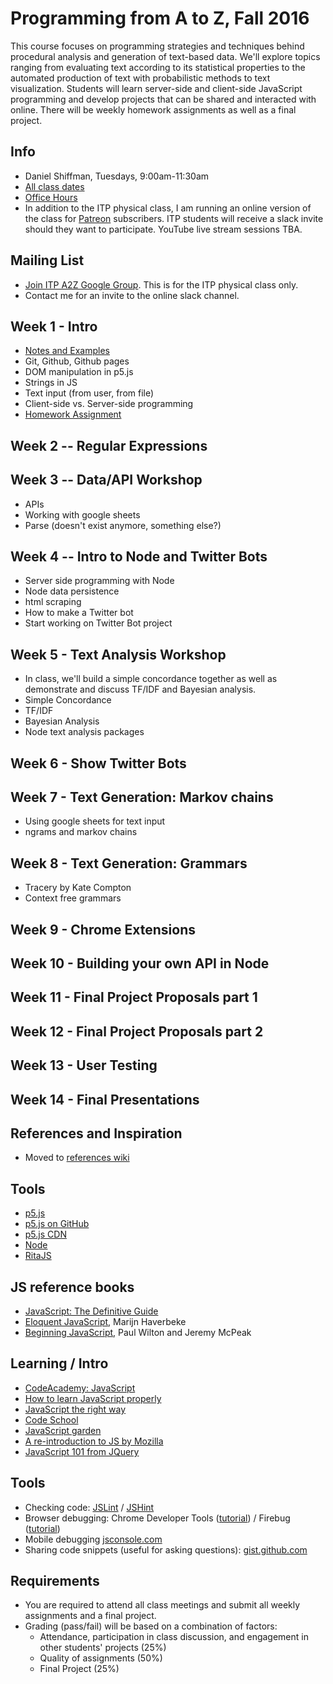 # Programming from A to Z, Fall 2016

This course focuses on programming strategies and techniques behind procedural analysis and generation of text-based data. We'll explore topics ranging from evaluating text according to its statistical properties to the automated production of text with probabilistic methods to text visualization. Students will learn server-side and client-side JavaScript programming and develop projects that can be shared and interacted with online.  There will be weekly homework assignments as well as a final project.

## Info
- Daniel Shiffman, Tuesdays, 9:00am-11:30am
- [All class dates](http://help.itp.nyu.edu/curriculum/fall-class-dates)
- [Office Hours](https://itp.nyu.edu/inwiki/Signup/Shiffman)
- In addition to the ITP physical class, I am running an online version of the class for [Patreon](patreon.com/codingrainbow) subscribers.  ITP students will receive a slack invite should they want to participate.  YouTube live stream sessions TBA.

## Mailing List
* [Join ITP A2Z Google Group](https://groups.google.com/a/nyu.edu/forum/#!forum/a2z-group/).  This is for the ITP physical class only.
* Contact me for an invite to the online slack channel.

## Week 1 - Intro
* [Notes and Examples](http://shiffman.net/a2z/intro/)
* Git, Github, Github pages
* DOM manipulation in p5.js
* Strings in JS
* Text input (from user, from file)
* Client-side vs. Server-side programming
* [Homework Assignment](https://github.com/shiffman/A2Z-F16/wiki/Week-1-Homework)

## Week 2 -- Regular Expressions

## Week 3 -- Data/API Workshop
* APIs
* Working with google sheets
* Parse (doesn't exist anymore, something else?)

## Week 4 -- Intro to Node and Twitter Bots
* Server side programming with Node
* Node data persistence
* html scraping
* How to make a Twitter bot
* Start working on Twitter Bot project

## Week 5 - Text Analysis Workshop
* In class, we'll build a simple concordance together as well as demonstrate and discuss TF/IDF and Bayesian analysis.
* Simple Concordance
* TF/IDF
* Bayesian Analysis
* Node text analysis packages

## Week 6 - Show Twitter Bots

## Week 7 - Text Generation: Markov chains
* Using google sheets for text input
* ngrams and markov chains

## Week 8 - Text Generation: Grammars
* Tracery by Kate Compton
* Context free grammars

## Week 9 - Chrome Extensions

## Week 10 - Building your own API in Node

## Week 11 - Final Project Proposals part 1

## Week 12 - Final Project Proposals part 2

## Week 13 - User Testing

## Week 14 - Final Presentations

## References and Inspiration
* Moved to [references wiki](https://github.com/shiffman/A2Z-F16/wiki/References)

## Tools
* [p5.js](http://p5js.org)
* [p5.js on GitHub](https://github.com/processing/p5.js)
* [p5.js CDN](http://cdnjs.com/libraries/p5.js)
* [Node](http://nodejs.org/)
* [RitaJS](https://github.com/dhowe/RiTaJS)

## JS reference books
* [JavaScript: The Definitive Guide](http://shop.oreilly.com/product/9780596000486.do)
* [Eloquent JavaScript](http://eloquentjavascript.net/contents.html), Marijn Haverbeke
* [Beginning JavaScript](http://www.amazon.com/Beginning-JavaScript-Paul-Wilton/dp/0470525932), Paul Wilton and Jeremy McPeak

## Learning / Intro
* [CodeAcademy: JavaScript](http://www.codecademy.com/tracks/javascript)
* [How to learn JavaScript properly](http://javascriptissexy.com/how-to-learn-javascript-properly/)
* [JavaScript the right way](http://www.jstherightway.org/)
* [Code School](https://www.codeschool.com/paths/javascript)
* [JavaScript garden](http://bonsaiden.github.io/JavaScript-Garden/)
* [A re-introduction to JS by Mozilla](https://developer.mozilla.org/en-US/docs/Web/JavaScript/A_re-introduction_to_JavaScript)
* [JavaScript 101 from JQuery](https://learn.jquery.com/javascript-101/)

## Tools
* Checking code: [JSLint](http://www.jslint.com/) / [JSHint](http://www.jshint.com)
* Browser debugging: Chrome Developer Tools ([tutorial](https://developer.chrome.com/extensions/tut_debugging)) / Firebug ([tutorial](http://www.developerfusion.com/article/139949/debugging-javascript-with-firebug/))
* Mobile debugging [jsconsole.com](http://jsconsole.com)
* Sharing code snippets (useful for asking questions): [gist.github.com](http://gist.github.com)

## Requirements
* You are required to attend all class meetings and submit all weekly assignments and a final project.
* Grading (pass/fail) will be based on a combination of factors:
  * Attendance, participation in class discussion, and engagement in other students' projects (25%)
  * Quality of assignments (50%)
  * Final Project (25%)
